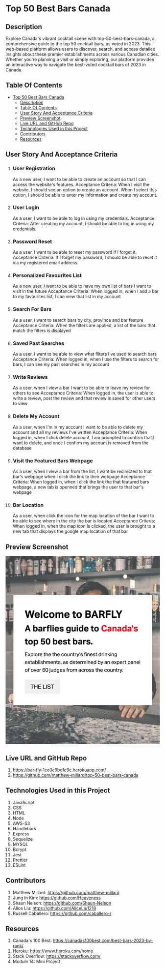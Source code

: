 # Top 50 Best Bars Canada

## Description

Explore Canada's vibrant cocktail scene with top-50-best-bars-canada, a comprehensive guide to the top 50 cocktail bars, as voted in 2023. This web-based platform allows users to discover, search, and access detailed insights about these premier establishments across various Canadian cities. Whether you're planning a visit or simply exploring, our platform provides an interactive way to navigate the best-voted cocktail bars of 2023 in Canada.

## Table Of Contents

- [Top 50 Best Bars Canada](#top-50-best-bars-canada)
  - [Description](#description)
  - [Table Of Contents](#table-of-contents)
  - [User Story And Acceptance Criteria](#user-story-and-acceptance-criteria)
  - [Preview Screenshot](#preview-screenshot)
  - [Live URL and GitHub Repo](#live-url-and-github-repo)
  - [Technologies Used in this Project](#technologies-used-in-this-project)
  - [Contributors](#contributors)
  - [Resources](#resources)

## User Story And Acceptance Criteria

1. ### User Registration

   As a new user, I want to be able to create an account so that I can access the website's features.
   Acceptance Criteria: When I visit the website, I should see an option to create an account. When I select this option, I should be able to enter my information and create my account.

2. ### User Login

   As a user, I want to be able to log in using my credentials.
   Acceptance Criteria: After creating my account, I should be able to log in using my credentials.

3. ### Password Reset

   As a user, I want to be able to reset my password if I forget it.
   Acceptance Criteria: If I forget my password, I should be able to reset it via my registered email address.

4. ### Personalized Favourites List

   As a new user, I want to be able to have my own list of bars I want to visit in the future
   Acceptance Criteria: When logged in, when I add a bar to my favourites list, I can view that list in my account

5. ### Search For Bars

   As a user, I want to search bars by city, province and bar feature
   Acceptance Criteria: When the filters are applied, a list of the bars that match the filters is displayed

6. ### Saved Past Searches

   As a user, I want to be able to view what filters I've used to search bars
   Acceptance Criteria: When logged in, when I use the filters to search for bars, I can see my past searches in my account

7. ### Write Reviews

   As a user, when I view a bar I want to be able to leave my review for others to see
   Acceptance Criteria: When logged in, the user is able to write a review, post the review and that review is saved for other users to view

8. ### Delete My Account

   As a user, when I'm in my account I want to be able to delete my account and all my reviews I've written
   Acceptance Criteria: When logged in, when I click delete account, I am prompted to confirm that I want to delete, and once I confirm my account is removed from the database

9. ### Visit the Featured Bars Webpage

   As a user, when I view a bar from the list, I want be redirected to that bar's webpage when I click the link to their webpage
   Acceptance Criteria: When logged in, when I click the link the that featured bars webpage, a new tab is openned that brings the user to that bar's webpage

10. ### Bar Location

    As a user, when click the icon for the map location of the bar I want to be able to see where in the city the bar is located
    Acceptance Criteria: When logged in, when the map icon is clicked, the user is brought to a new tab that displays the google map location of that bar

## Preview Screenshot

<img src="./assets/screenshot.png">

## Live URL and GitHub Repo

1. https://bar-fly-1ce0c9bdfc9c.herokuapp.com/
2. https://github.com/matthew-millard/top-50-best-bars-canada

## Technologies Used in this Project

1. JavaScript
2. CSS
3. HTML
4. Node
5. AWS-S3
6. Handlebars
7. Express
8. Sequelize
9. MYSQL
10. Bcrypt
11. Jest
12. Prettier
13. ESLint

## Contributors

1. Matthew Millard: https://github.com/matthew-millard
2. Jung In Kim: https://github.com/Heaveness
3. Shaun Nelson: https://github.com/Shaun-Nelson
4. Alice Liu: https://github.com/AliceLiu1218
5. Russell Caballero: https://github.com/caballero-r

## Resources

1. Canada's 100 Best: https://canadas100best.com/best-bars-2023-by-rank/
2. Heroku: https://www.heroku.com/home
3. Stack Overflow: https://stackoverflow.com/
4. Module 14: Mini Project

